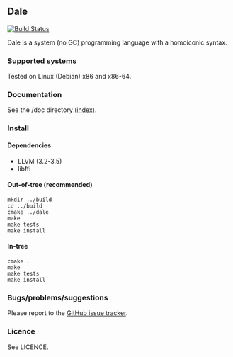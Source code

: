 ## Dale

[![Build Status](https://travis-ci.org/tomhrr/dale.png)](https://travis-ci.org/tomhrr/dale)

Dale is a system (no GC) programming language with a homoiconic
syntax.

### Supported systems

Tested on Linux (Debian) x86 and x86-64.

### Documentation

See the /doc directory ([index](./doc/index.md)).

### Install

#### Dependencies

  * LLVM (3.2-3.5)
  * libffi

#### Out-of-tree (recommended)

    mkdir ../build
    cd ../build
    cmake ../dale
    make
    make tests
    make install

#### In-tree

    cmake .
    make
    make tests
    make install

### Bugs/problems/suggestions

Please report to the [GitHub issue tracker](https://github.com/tomhrr/dale/issues).

### Licence

See LICENCE.

